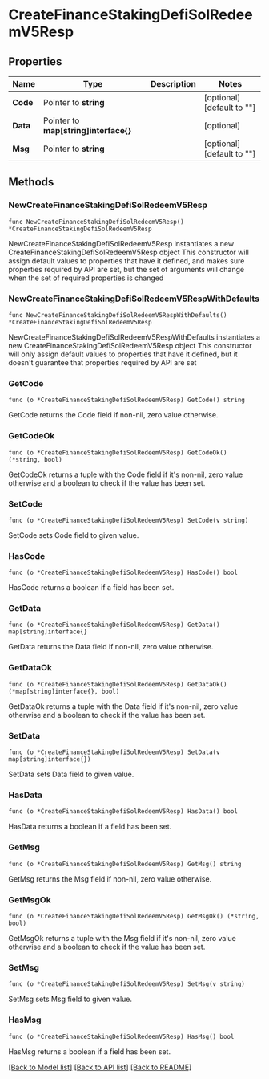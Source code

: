 # CreateFinanceStakingDefiSolRedeemV5Resp

## Properties

Name | Type | Description | Notes
------------ | ------------- | ------------- | -------------
**Code** | Pointer to **string** |  | [optional] [default to ""]
**Data** | Pointer to **map[string]interface{}** |  | [optional] 
**Msg** | Pointer to **string** |  | [optional] [default to ""]

## Methods

### NewCreateFinanceStakingDefiSolRedeemV5Resp

`func NewCreateFinanceStakingDefiSolRedeemV5Resp() *CreateFinanceStakingDefiSolRedeemV5Resp`

NewCreateFinanceStakingDefiSolRedeemV5Resp instantiates a new CreateFinanceStakingDefiSolRedeemV5Resp object
This constructor will assign default values to properties that have it defined,
and makes sure properties required by API are set, but the set of arguments
will change when the set of required properties is changed

### NewCreateFinanceStakingDefiSolRedeemV5RespWithDefaults

`func NewCreateFinanceStakingDefiSolRedeemV5RespWithDefaults() *CreateFinanceStakingDefiSolRedeemV5Resp`

NewCreateFinanceStakingDefiSolRedeemV5RespWithDefaults instantiates a new CreateFinanceStakingDefiSolRedeemV5Resp object
This constructor will only assign default values to properties that have it defined,
but it doesn't guarantee that properties required by API are set

### GetCode

`func (o *CreateFinanceStakingDefiSolRedeemV5Resp) GetCode() string`

GetCode returns the Code field if non-nil, zero value otherwise.

### GetCodeOk

`func (o *CreateFinanceStakingDefiSolRedeemV5Resp) GetCodeOk() (*string, bool)`

GetCodeOk returns a tuple with the Code field if it's non-nil, zero value otherwise
and a boolean to check if the value has been set.

### SetCode

`func (o *CreateFinanceStakingDefiSolRedeemV5Resp) SetCode(v string)`

SetCode sets Code field to given value.

### HasCode

`func (o *CreateFinanceStakingDefiSolRedeemV5Resp) HasCode() bool`

HasCode returns a boolean if a field has been set.

### GetData

`func (o *CreateFinanceStakingDefiSolRedeemV5Resp) GetData() map[string]interface{}`

GetData returns the Data field if non-nil, zero value otherwise.

### GetDataOk

`func (o *CreateFinanceStakingDefiSolRedeemV5Resp) GetDataOk() (*map[string]interface{}, bool)`

GetDataOk returns a tuple with the Data field if it's non-nil, zero value otherwise
and a boolean to check if the value has been set.

### SetData

`func (o *CreateFinanceStakingDefiSolRedeemV5Resp) SetData(v map[string]interface{})`

SetData sets Data field to given value.

### HasData

`func (o *CreateFinanceStakingDefiSolRedeemV5Resp) HasData() bool`

HasData returns a boolean if a field has been set.

### GetMsg

`func (o *CreateFinanceStakingDefiSolRedeemV5Resp) GetMsg() string`

GetMsg returns the Msg field if non-nil, zero value otherwise.

### GetMsgOk

`func (o *CreateFinanceStakingDefiSolRedeemV5Resp) GetMsgOk() (*string, bool)`

GetMsgOk returns a tuple with the Msg field if it's non-nil, zero value otherwise
and a boolean to check if the value has been set.

### SetMsg

`func (o *CreateFinanceStakingDefiSolRedeemV5Resp) SetMsg(v string)`

SetMsg sets Msg field to given value.

### HasMsg

`func (o *CreateFinanceStakingDefiSolRedeemV5Resp) HasMsg() bool`

HasMsg returns a boolean if a field has been set.


[[Back to Model list]](../README.md#documentation-for-models) [[Back to API list]](../README.md#documentation-for-api-endpoints) [[Back to README]](../README.md)


